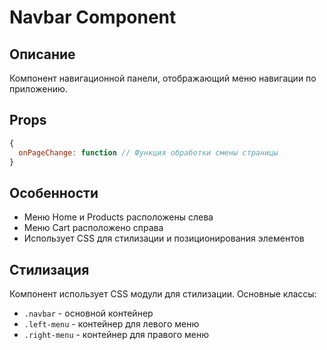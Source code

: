 # Navbar Component

## Описание
Компонент навигационной панели, отображающий меню навигации по приложению.

## Props
```javascript
{
  onPageChange: function // Функция обработки смены страницы
}
```

## Особенности
- Меню Home и Products расположены слева
- Меню Cart расположено справа
- Использует CSS для стилизации и позиционирования элементов

## Стилизация
Компонент использует CSS модули для стилизации. Основные классы:
- `.navbar` - основной контейнер
- `.left-menu` - контейнер для левого меню
- `.right-menu` - контейнер для правого меню
